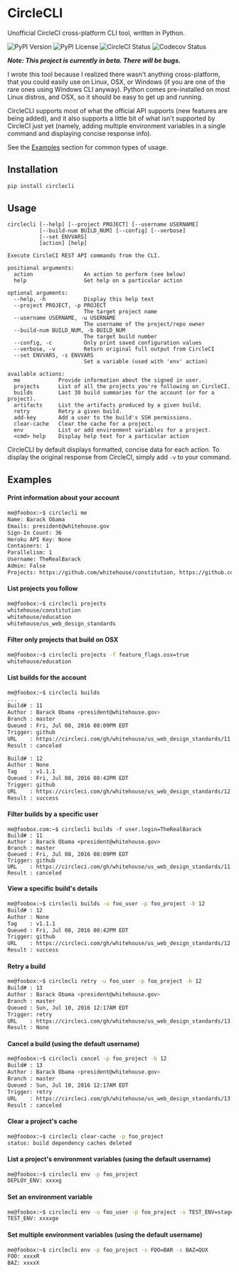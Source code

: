 # CircleCLI

Unofficial CircleCI cross-platform CLI tool, written in Python.

![PyPI Version](https://img.shields.io/pypi/v/circlecli.svg) ![PyPI License](https://img.shields.io/pypi/l/circlecli.svg) ![CircleCI Status](https://img.shields.io/circleci/project/TheRealJoeLinux/circlecli.svg) ![Codecov Status](https://img.shields.io/codecov/c/github/TheRealJoeLinux/circlecli.svg)

**_Note: This project is currently in beta. There will be bugs._**

I wrote this tool because I realized there wasn't anything cross-platform, that you could easily use on Linux, OSX, or Windows (if you are one of the rare ones using Windows CLI anyway). Python comes pre-installed on most Linux distros, and OSX, so it should be easy to get up and running.

CircleCLI supports most of what the official API supports (new features are being added), and it also supports a little bit of what isn't supported by CircleCI just yet (namely, adding multiple environment variables in a single command and displaying concise response info).

See the [Examples](#examples) section for common types of usage.

## Installation
```bash
pip install circlecli
```

## Usage
```
circlecli [--help] [--project PROJECT] [--username USERNAME]
          [--build-num BUILD_NUM] [--config] [--verbose]
          [--set ENVVARS]
          [action] [help]
  
Execute CircleCI REST API commands from the CLI.
  
positional arguments:
  action                An action to perform (see below)
  help                  Get help on a particular action
  
optional arguments:
  --help, -h            Display this help text
  --project PROJECT, -p PROJECT
                        The target project name
  --username USERNAME, -u USERNAME
                        The username of the project/repo owner
  --build-num BUILD_NUM, -b BUILD_NUM
                        The target build number
  --config, -c          Only print saved configuration values
  --verbose, -v         Return original full output from CircleCI
  --set ENVVARS, -s ENVVARS
                        Set a variable (used with 'env' action)
  
available actions:
  me            Provide information about the signed in user.
  projects      List of all the projects you're following on CircleCI.
  builds        Last 30 build summaries for the account (or for a project).
  artifacts     List the artifacts produced by a given build.
  retry         Retry a given build.
  add-key       Add a user to the build's SSH permissions.
  clear-cache   Clear the cache for a project.
  env           List or add environment variables for a project.
  <cmd> help    Display help text for a particular action
```
CircleCLI by default displays formatted, concise data for each action.
To display the original response from CircleCI, simply add `-v` to your command.

## Examples
#### Print information about your account
```bash
me@foobox:~$ circlecli me
Name: Barack Obama
Emails: president@whitehouse.gov
Sign-In Count: 36
Heroku API Key: None
Containers: 1
Parallelism: 1
Username: TheRealBarack
Admin: False
Projects: https://github.com/whitehouse/constitution, https://github.com/whitehouse/education, https://github.com/whitehouse/us_web_design_standards
```
#### List projects you follow
```bash
me@foobox:~$ circlecli projects
whitehouse/constitution
whitehouse/education
whitehouse/us_web_design_standards
```
#### Filter only projects that build on OSX
```bash
me@foobox:~$ circlecli projects -f feature_flags.osx=true
whitehouse/education
```
#### List builds for the account
```bash
me@foobox:~$ circlecli builds
...
Build# : 11
Author : Barack Obama <president@whitehouse.gov>
Branch : master
Queued : Fri, Jul 08, 2016 08:09PM EDT
Trigger: github
URL    : https://circleci.com/gh/whitehouse/us_web_design_standards/11
Result : canceled

Build# : 12
Author : None
Tag    : v1.1.1
Queued : Fri, Jul 08, 2016 08:42PM EDT
Trigger: github
URL    : https://circleci.com/gh/whitehouse/us_web_design_standards/12
Result : success
```
#### Filter builds by a specific user
```
me@foobox.com:~$ circlecli builds -f user.login=TheRealBarack
Build# : 11
Author : Barack Obama <president@whitehouse.gov>
Branch : master
Queued : Fri, Jul 08, 2016 08:09PM EDT
Trigger: github
URL    : https://circleci.com/gh/whitehouse/us_web_design_standards/11
Result : canceled
```
#### View a specific build's details
```bash
me@foobox:~$ circlecli builds -u foo_user -p foo_project -b 12
Build# : 12
Author : None
Tag    : v1.1.1
Queued : Fri, Jul 08, 2016 08:42PM EDT
Trigger: github
URL    : https://circleci.com/gh/whitehouse/us_web_design_standards/12
Result : success
```
#### Retry a build
```bash
me@foobox:~$ circlecli retry -u foo_user -p foo_project -b 12
Build# : 13
Author : Barack Obama <president@whitehouse.gov>
Branch : master
Queued : Sun, Jul 10, 2016 12:17AM EDT
Trigger: retry
URL    : https://circleci.com/gh/whitehouse/us_web_design_standards/13
Result : None
```
#### Cancel a build (using the default username)
```bash
me@foobox:~$ circlecli cancel -p foo_project -b 12
Build# : 13
Author : Barack Obama <president@whitehouse.gov>
Branch : master
Queued : Sun, Jul 10, 2016 12:17AM EDT
Trigger: retry
URL    : https://circleci.com/gh/whitehouse/us_web_design_standards/13
Result : canceled
```
#### Clear a project's cache
```bash
me@foobox:~$ circlecli clear-cache -p foo_project
status: build dependency caches deleted
```
#### List a project's environment variables (using the default username)
```bash
me@foobox:~$ circlecli env -p foo_project
DEPLOY_ENV: xxxxg
```
#### Set an environment variable
```bash
me@foobox:~$ circlecli env -u foo_user -p foo_project -s TEST_ENV=stage
TEST_ENV: xxxxge
```
#### Set multiple environment variables (using the default username)
```bash
me@foobox:~$ circlecli env -p foo_project -s FOO=BAR -s BAZ=QUX
FOO: xxxxR
BAZ: xxxxX
```
